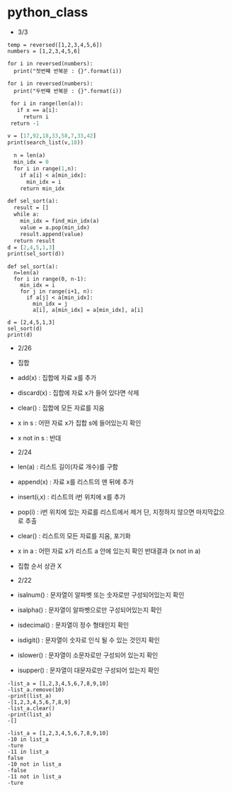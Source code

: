 # python_class

- 3/3

```
temp = reversed([1,2,3,4,5,6])
numbers = [1,2,3,4,5,6]

for i in reversed(numbers):
  print("첫번쨰 반복문 : {}".format(i))

for i in reversed(numbers):
  print("두번쨰 반복문 : {}".format(i))
 ```
 ```def search_list(a, x):
  for i in range(len(a)):
    if x == a[i]:
      return i
  return -1

v = [17,92,18,33,58,7,33,42]
print(search_list(v,18))
```
```def find_min_idx(a):
  n = len(a)
  min_idx = 0
  for i in range(1,n):
    if a[i] < a[min_idx]:
      min_idx = i
    return min_idx

def sel_sort(a):
  result = []
  while a:
    min_idx = find_min_idx(a)
    value = a.pop(min_idx)
    result.append(value)
  return result
d = [2,4,5,1,3]
print(sel_sort(d))
```
```
def sel_sort(a):
  n=len(a)
  for i in range(0, n-1):
    min_idx = i
    for j in range(i+1, n):
      if a[j] < a[min_idx]:
        min_idx = j
        a[i], a[min_idx] = a[min_idx], a[i]

d = [2,4,5,1,3]
sel_sort(d)
print(d)
```

 
 
- 2/26

- 집합

- add(x) : 집합에 자료 x를 추가
- discard(x) : 집합에 자료 x가 들어 있다면 삭제
- clear() : 집합에 모든 자료를 지움

- x in s : 어떤 자료 x가 집합 s에 들어있는지 확인
- x not in s : 반대

- 2/24

- len(a) : 리스트 길이(자료 개수)를 구함
- append(x) : 자료 x를 리스트의 맨 뒤에 추가
- insert(i,x) : 리스트의 i번 위치에 x를 추가
- pop(i) : i번 위치에 있는 자료를 리스트에서 제거 단, 지정하지 않으면 마지막값으로 추출 
- clear() : 리스트의 모든 자료를 지움, 포기화
- x in a : 어떤 자료 x가 리스트 a 안에 있는지 확인 반대결과 (x not in a)

- 집합 순서 상관 X

- 2/22

- isalnum() : 문자열이 알파벳 또는 숫자로만 구성되어있는지 확인
- isalpha() : 문자열이 알파벳으로만 구성되어있는지 확인
- isdecimal() : 문자열이 정수 형태인지 확인
- isdigit() : 문자열이 숫자로 인식 될 수 있는 것인지 확인
- islower() : 문자열이 소문자로만 구성되어 있는지 확인
- isupper() : 문자열이 대문자로만 구성되어 있는지 확인

```
-list_a = [1,2,3,4,5,6,7,8,9,10]
-list_a.remove(10)
-print(list_a)
-[1,2,3,4,5,6,7,8,9]
-list_a.clear()
-print(list_a)
-[]
```
```
-list_a = [1,2,3,4,5,6,7,8,9,10]
-10 in list_a
-ture
-11 in list_a
false
-10 not in list_a
-false
-11 not in list_a
-ture
```
